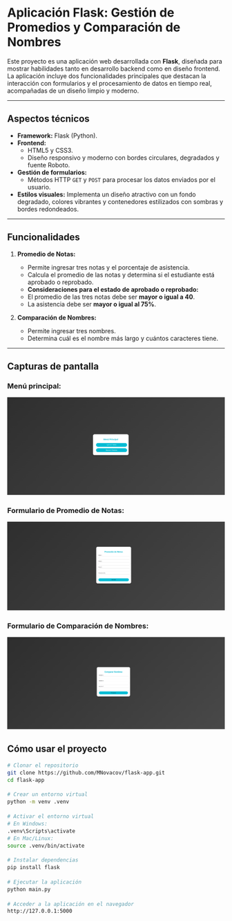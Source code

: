 # **Aplicación Flask: Gestión de Promedios y Comparación de Nombres**

Este proyecto es una aplicación web desarrollada con **Flask**, diseñada para mostrar habilidades tanto en desarrollo backend como en diseño frontend. La aplicación incluye dos funcionalidades principales que destacan la interacción con formularios y el procesamiento de datos en tiempo real, acompañadas de un diseño limpio y moderno.

---

## **Aspectos técnicos**
- **Framework:** Flask (Python).
- **Frontend:** 
  - HTML5 y CSS3.
  - Diseño responsivo y moderno con bordes circulares, degradados y fuente Roboto.
- **Gestión de formularios:**
  - Métodos HTTP `GET` y `POST` para procesar los datos enviados por el usuario.
- **Estilos visuales:** Implementa un diseño atractivo con un fondo degradado, colores vibrantes y contenedores estilizados con sombras y bordes redondeados.

---

## **Funcionalidades**
1. **Promedio de Notas:**
   - Permite ingresar tres notas y el porcentaje de asistencia.
   - Calcula el promedio de las notas y determina si el estudiante está aprobado o reprobado.
   - **Consideraciones para el estado de aprobado o reprobado:**
   - El promedio de las tres notas debe ser **mayor o igual a 40**.
   - La asistencia debe ser **mayor o igual al 75%**.

2. **Comparación de Nombres:**
   - Permite ingresar tres nombres.
   - Determina cuál es el nombre más largo y cuántos caracteres tiene.

---

## **Capturas de pantalla**

### Menú principal:
![Menú Principal](https://github.com/MNovacov/flask-app/blob/main/menu%20principal.png)

### Formulario de Promedio de Notas:
![Promedio de Notas](https://github.com/MNovacov/flask-app/blob/main/promedio%20de%20notas.png)

### Formulario de Comparación de Nombres:
![Comparación de Nombres](https://github.com/MNovacov/flask-app/blob/main/comparar%20nombres.png)


## **Cómo usar el proyecto**

```bash
# Clonar el repositorio
git clone https://github.com/MNovacov/flask-app.git
cd flask-app

# Crear un entorno virtual
python -m venv .venv

# Activar el entorno virtual
# En Windows:
.venv\Scripts\activate
# En Mac/Linux:
source .venv/bin/activate

# Instalar dependencias
pip install flask

# Ejecutar la aplicación
python main.py

# Acceder a la aplicación en el navegador
http://127.0.0.1:5000
